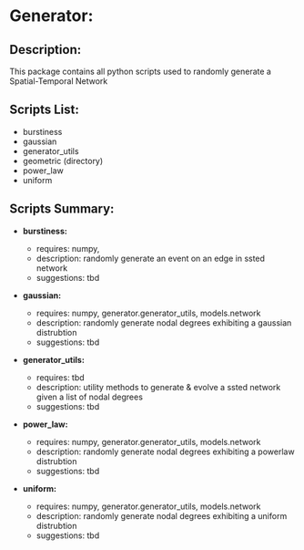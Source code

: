 # Generator:

## Description:
This package contains all python scripts used to randomly generate a Spatial-Temporal Network

## Scripts List:
- burstiness
- gaussian
- generator_utils
- geometric (directory)
- power_law
- uniform

## Scripts Summary:
 - **burstiness:**
    + requires: numpy, 
    + description: randomly generate an event on an edge in ssted network  
    + suggestions: tbd

 - **gaussian:**
    + requires: numpy, generator.generator_utils, models.network 
    + description: randomly generate nodal degrees exhibiting a gaussian distrubtion   
    + suggestions: tbd

- **generator_utils:**
    + requires: tbd 
    + description: utility methods to generate & evolve a ssted network given a list of nodal degrees  
    + suggestions: tbd

- **power_law:**
    + requires: numpy, generator.generator_utils, models.network
    + description: randomly generate nodal degrees exhibiting a powerlaw distrubtion   
    + suggestions: tbd

- **uniform:**
    + requires: numpy, generator.generator_utils, models.network
    + description: randomly generate nodal degrees exhibiting a uniform distrubtion   
    + suggestions: tbd











